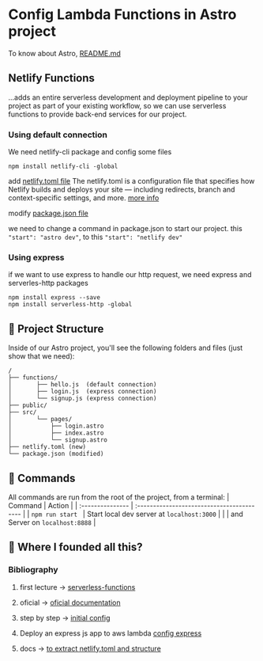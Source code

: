 # Config Lambda Functions in Astro project

To know about Astro, [README.md](https://github.com/devrebeleza/week4-common-layout/blob/master/README.md)

## Netlify Functions

...adds an entire serverless development and deployment pipeline to your project as part of your existing workflow, so we can use serverless functions to provide back-end services for our project.

### Using default connection

We need netlify-cli package and config some files

```
npm install netlify-cli -global
```

add [netlify.toml file](https://github.com/devrebeleza/week4-common-layout/blob/config-serverless/netlify.toml)
The netlify.toml is a configuration file that specifies how Netlify builds and deploys your site — including redirects, branch and context-specific settings, and more. [more info](https://docs.netlify.com/configure-builds/file-based-configuration/)

modify [package.json file](https://github.com/devrebeleza/week4-common-layout/blob/config-serverless/package.json)

we need to change a command in package.json to start our project.
this `"start": "astro dev"`, to this `"start": "netlify dev"`

### Using express

if we want to use express to handle our http request, we need express and serverles-http packages

```
npm install express --save
npm install serverless-http -global
```

## 🚀 Project Structure

Inside of our Astro project, you'll see the following folders and files (just show that we need):

```
/
├── functions/
│ 		├── hello.js  (default connection)
│ 		├── login.js  (express connection)
│ 		└── signup.js (express connection)
├── public/
├── src/
│ 		└── pages/
│ 		    ├── login.astro
│ 		    ├── index.astro
│ 		    └── signup.astro
├── netlify.toml (new)
└── package.json (modified)
```

## 🧞 Commands

All commands are run from the root of the project, from a terminal:
| Command | Action |
| :--------------- | :----------------------------------------- |
| `npm run start ` | Start local dev server at `localhost:3000` |
| | and Server on `localhost:8888` |

## 👀 Where I founded all this?

### Bibliography

1. first lecture -> [serverless-functions](https://www.netlify.com/blog/2021/12/11/serverless-functions-made-simple-just-add-files/)

2. oficial -> [oficial documentation](https://www.netlify.com/products/functions/?utm_campaign=featdaily21&utm_source=netlify&utm_medium=blog&utm_content=simple-serverless)

3. step by step -> [initial config](https://explorers.netlify.com/learn/up-and-running-with-serverless-functions/introduction-with-serverless-functions)

4. Deploy an express js app to aws lambda [config express](https://bitbucket.org/blog/deploy-an-express-js-app-to-aws-lambda-using-the-serverless-framework)

5. docs -> [to extract netlify.toml and structure](https://www.netlify.com/blog/2021/07/23/build-a-modern-shopping-site-with-astro-and-serverless-functions/)
